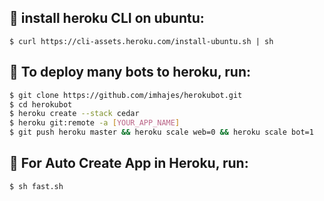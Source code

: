 
## :maple_leaf: install heroku CLI on ubuntu:
 
<pre class="language-term"><code class="language-term">$ curl https://cli-assets.heroku.com/install-ubuntu.sh | sh
</code></pre>

## :maple_leaf: To deploy many bots to heroku, run:

```sh
$ git clone https://github.com/imhajes/herokubot.git
$ cd herokubot
$ heroku create --stack cedar
$ heroku git:remote -a [YOUR_APP_NAME]
$ git push heroku master && heroku scale web=0 && heroku scale bot=1
```
## :maple_leaf: For Auto Create App in Heroku, run:
<pre class="language-term"><code class="language-term">$ sh fast.sh
</code></pre>
